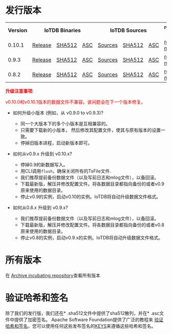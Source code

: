 <!--

    Licensed to the Apache Software Foundation (ASF) under one
    or more contributor license agreements.  See the NOTICE file
    distributed with this work for additional information
    regarding copyright ownership.  The ASF licenses this file
    to you under the Apache License, Version 2.0 (the
    "License"); you may not use this file except in compliance
    with the License.  You may obtain a copy of the License at
    
        http://www.apache.org/licenses/LICENSE-2.0
    
    Unless required by applicable law or agreed to in writing,
    software distributed under the License is distributed on an
    "AS IS" BASIS, WITHOUT WARRANTIES OR CONDITIONS OF ANY
    KIND, either express or implied.  See the License for the
    specific language governing permissions and limitations
    under the License.

-->
# 发行版本

<table>
	<tr>
      <th>Version</th>
	    <th colspan="3">IoTDB Binaries</th>
	    <th colspan="3">IoTDB Sources</th>
	    <th>release notes</th>  
	</tr>
		<tr>
            <td>0.10.1</td>
            <td><a href="https://www.apache.org/dyn/closer.cgi/incubator/iotdb/0.10.1-incubating/apache-iotdb-0.10.1-incubating-bin.zip">Release</a></td>
            <td><a href="https://downloads.apache.org/incubator/iotdb/0.10.1-incubating/apache-iotdb-0.10.1-incubating-bin.zip.sha512">SHA512</a></td>
            <td><a href="https://downloads.apache.org/incubator/iotdb/0.10.1-incubating/apache-iotdb-0.10.1-incubating-bin.zip.asc">ASC</a></td>
            <td><a href="https://www.apache.org/dyn/closer.cgi/incubator/iotdb/0.10.1-incubating/apache-iotdb-0.10.1-incubating-source-release.zip">Sources</a></td>
            <td><a href="https://downloads.apache.org/incubator/iotdb/0.10.1-incubating/apache-iotdb-0.10.1-incubating-source-release.zip.sha512">SHA512</a></td>
            <td><a href="https://downloads.apache.org/incubator/iotdb/0.10.1-incubating/apache-iotdb-0.10.1-incubating-source-release.zip.asc">ASC</a></td>
            <td><a href="https://raw.githubusercontent.com/apache/incubator-iotdb/release/0.10.1/RELEASE_NOTES.md">release notes</a></td>
      </tr>
	<tr>
        <td>0.9.3</td>
        <td><a href="https://www.apache.org/dyn/closer.cgi/incubator/iotdb/0.9.3-incubating/apache-iotdb-0.9.3-incubating-bin.zip">Release</a></td>
        <td><a href="https://downloads.apache.org/incubator/iotdb/0.9.3-incubating/apache-iotdb-0.9.3-incubating-bin.zip.sha512">SHA512</a></td>
        <td><a href="https://downloads.apache.org/incubator/iotdb/0.9.3-incubating/apache-iotdb-0.9.3-incubating-bin.zip.asc">ASC</a></td>
        <td><a href="https://www.apache.org/dyn/closer.cgi/incubator/iotdb/0.9.3-incubating/apache-iotdb-0.9.3-incubating-source-release.zip">Sources</a></td>
        <td><a href="https://downloads.apache.org/incubator/iotdb/0.9.3-incubating/apache-iotdb-0.9.3-incubating-source-release.zip.sha512">SHA512</a></td>
        <td><a href="https://downloads.apache.org/incubator/iotdb/0.9.3-incubating/apache-iotdb-0.9.3-incubating-source-release.zip.asc">ASC</a></td>
        <td><a href="https://raw.githubusercontent.com/apache/incubator-iotdb/release/0.9.3/RELEASE_NOTES.md">release notes</a></td>
  </tr>
	<tr>
        <td>0.8.2</td>
        <td><a href="https://www.apache.org/dyn/closer.cgi/incubator/iotdb/0.8.2-incubating/apache-iotdb-0.8.2-incubating-bin.zip">Release</a></td>
        <td><a href="https://downloads.apache.org/incubator/iotdb/0.8.2-incubating/apache-iotdb-0.8.2-incubating-bin.zip.sha512">SHA512</a></td>
        <td><a href="https://downloads.apache.org/incubator/iotdb/0.8.2-incubating/apache-iotdb-0.8.2-incubating-bin.zip.asc">ASC</a></td>
	      <td><a href="https://www.apache.org/dyn/closer.cgi/incubator/iotdb/0.8.2-incubating/apache-iotdb-0.8.2-incubating-source-release.zip">Sources</a></td>
        <td><a href="https://downloads.apache.org/incubator/iotdb/0.8.2-incubating/apache-iotdb-0.8.2-incubating-source-release.zip.sha512">SHA512</a></td>
	      <td><a href="https://downloads.apache.org/incubator/iotdb/0.8.2-incubating/apache-iotdb-0.8.2-incubating-source-release.zip.asc">ASC</a></td>
	      <td><a href="https://raw.githubusercontent.com/apache/incubator-iotdb/release/0.8.2/RELEASE_NOTES.md">release notes</a></td>
	</tr>

</table>

**<font color=red>升级注意事项</font>**:

<font color=red>v0.10.0和v0.10.1版本的数据文件不兼容。该问题会在下一个版本修复。 </font>
- 如何升级小版本 (例如，从 v0.9.0 to v0.9.3)?
  * 同一个大版本下的多个小版本是互相兼容的。
  * 只需要下载新的小版本， 然后修改其配置文件，使其与原有版本的设置一致。
  * 停掉旧版本进程，启动新版本即可。

- 如何从v0.9.x 升级到 v0.10.x? 
  * 停掉0.9的新数据写入。
  * 用CLI调用`flush`，确保关闭所有的TsFile文件.
  * 我们推荐提前备份数据文件（以及写前日志和mlog文件），以备回滚。
  * 下载最新版，解压并修改配置文件。将各数据目录都指向备份的或者v0.9原来使用的数据目录。 
  * 停止v0.9的实例，启动v0.10的实例。IoTDB将自动升级数据文件格式。

- 如何从0.8.x 升级到 v0.9.x?
  * 我们推荐提前备份数据文件（以及写前日志和mlog文件），以备回滚。
  * 下载最新版，解压并修改配置文件。将各数据目录都指向备份的或者v0.8原来使用的数据目录。 
  * 停止v0.8的实例，启动v0.9.x的实例。IoTDB将自动升级数据文件格式。
  


# 所有版本

在 [Archive incubating repository](https://archive.apache.org/dist/incubator/iotdb/)查看所有版本



# 验证哈希和签名

除了我们的发行版，我们还在* .sha512文件中提供了sha512散列，并在* .asc文件中提供了加密签名。  Apache Software Foundation提供了广泛的教程来 [验证哈希和签名](http://www.apache.org/info/verification.html)，您可以使用任何这些发布签名的[KEYS](https://downloads.apache.org/incubator/iotdb/KEYS)来遵循这些哈希和签名。

